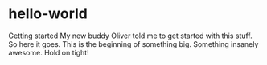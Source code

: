 # hello-world
Getting started
My new buddy Oliver told me to get started with this stuff. So here it goes.
This is the beginning of something big. Something insanely awesome.
Hold on tight!
